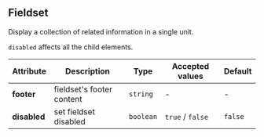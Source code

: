 ## Fieldset

Display a collection of related information in a single unit.

<ex-code name="ex-fieldset-basic"></ex-code>

<ex-code name="ex-fieldset-custom"></ex-code>

<ex-code name="ex-fieldset-disabled">

<code>disabled</code> affects all the child elements.

</ex-code>

<ex-footer edit-link="https://github.com/zeit-ui/vue/edit/master/docs/en-us/components/avatar.md">

| Attribute | Description | Type | Accepted values | Default
| ---------- | ---------- | ---- |  -------------- | ------ |
| **footer** | fieldset's footer content | `string` | - | - |
| **disabled** | set fieldset disabled | `boolean` | `true` / `false` | `false` |

</ex-footer>
